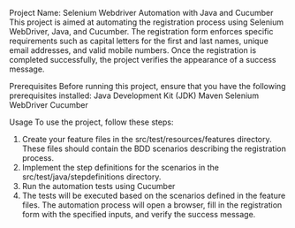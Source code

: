 Project Name: Selenium Webdriver Automation with Java and Cucumber
This project is aimed at automating the registration process using Selenium WebDriver, Java, and Cucumber. 
The registration form enforces specific requirements such as capital letters for the first and last names, unique email addresses, and valid mobile numbers. 
Once the registration is completed successfully, the project verifies the appearance of a success message.

Prerequisites
Before running this project, ensure that you have the following prerequisites installed:
Java Development Kit (JDK)
Maven
Selenium WebDriver
Cucumber

Usage
To use the project, follow these steps:
1) Create your feature files in the src/test/resources/features directory. These files should contain the BDD scenarios describing the registration process.
2) Implement the step definitions for the scenarios in the src/test/java/stepdefinitions directory.
3) Run the automation tests using Cucumber
4) The tests will be executed based on the scenarios defined in the feature files. The automation process will open a browser, 
fill in the registration form with the specified inputs, and verify the success message.



